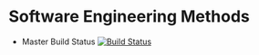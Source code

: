 # Software Engineering Methods

- Master Build Status [![Build Status](https://travis-ci.org/ChloeWhelan/sem.svg?branch=master)](https://travis-ci.org/ChloeWhelan/sem)
